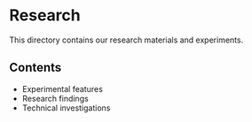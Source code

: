 # Research
This directory contains our research materials and experiments.

## Contents
- Experimental features
- Research findings
- Technical investigations
